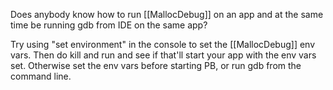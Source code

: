 Does anybody know how to run [[MallocDebug]] on an app and at the same time be running gdb from IDE on the same app?

Try using "set environment" in the console to set the [[MallocDebug]] env vars.  Then do kill and run and see if that'll start your app with the env vars set.  Otherwise set the env vars before starting PB, or run gdb from the command line.